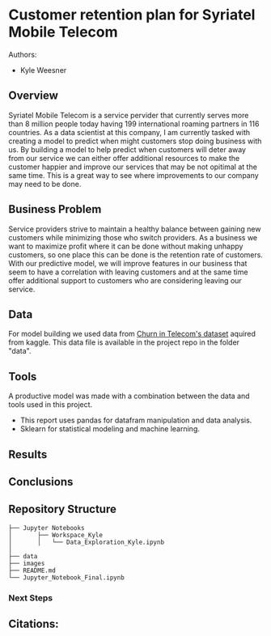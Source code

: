 # Customer retention plan for Syriatel Mobile Telecom
 
 
Authors:
- Kyle Weesner
 
## Overview
Syriatel Mobile Telecom is a service pervider that currently serves more than 8 million people today having 199 international roaming partners in 116 countries.  As a data scientist at this company, I am currently tasked with creating a model to predict when might customers stop doing business with us.  By building a model to help predict when customers will deter away from our service we can either offer additional resources to make the customer happier and improve our services that may be not opitimal at the same time.  This is a great way to see where improvements to our company may need to be done. 


## Business Problem
Service providers strive to maintain a healthy balance between gaining new customers while minimizing those who switch providers.  As a business we want to maximize profit where it can be done without making unhappy customers, so one place this can be done is the retention rate of customers.  With our predictive model, we will improve features in our business that seem to have a correlation with leaving customers and at the same time offer additional support to customers who are considering leaving our service.  

 
## Data
For model building we used data from [Churn in Telecom's dataset](https://www.kaggle.com/datasets/becksddf/churn-in-telecoms-dataset) aquired from kaggle.  This data file is available in the project repo in the folder "data".  

 
## Tools
A productive model was made with a combination between the data and tools used in this project. 
- This report uses pandas for datafram manipulation and data analysis.  
- Sklearn for statistical modeling and machine learning.  

## Results


## Conclusions

 
## Repository Structure
```
├── Jupyter Notebooks  
│       ├── Workspace_Kyle
│       │   └── Data_Exploration_Kyle.ipynb
│
├── data
├── images
├── README.md
└── Jupyter_Notebook_Final.ipynb
```
 
### Next Steps

     

## Citations:
